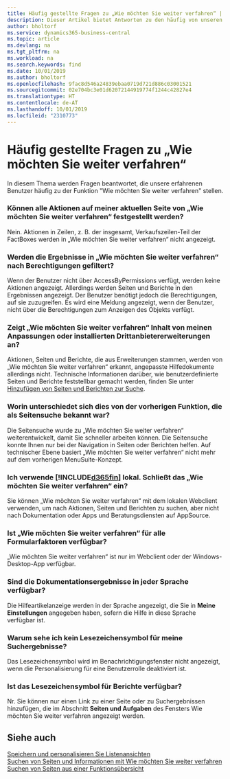 ```yaml
---
title: Häufig gestellte Fragen zu „Wie möchten Sie weiter verfahren“ | Microsoft Docs
description: Dieser Artikel bietet Antworten zu den häufig von unseren Partner und Debitoren über „Wie möchten Sie weiter verfahren“ gestellten Fragen.
author: bholtorf
ms.service: dynamics365-business-central
ms.topic: article
ms.devlang: na
ms.tgt_pltfrm: na
ms.workload: na
ms.search.keywords: find
ms.date: 10/01/2019
ms.author: bholtorf
ms.openlocfilehash: 9fac8d546a24839ebaa0719d721d886c03001521
ms.sourcegitcommit: 02e704bc3e01d62072144919774f1244c42827e4
ms.translationtype: HT
ms.contentlocale: de-AT
ms.lasthandoff: 10/01/2019
ms.locfileid: "2310773"
---
```

# <a name="tell-me-faq"></a>Häufig gestellte Fragen zu „Wie möchten Sie weiter verfahren“
In diesem Thema werden Fragen beantwortet, die unsere erfahrenen Benutzer häufig zu der Funktion "Wie möchten Sie weiter verfahren" stellen.

### <a name="are-all-actions-from-my-current-page-discoverable-in-tell-me"></a>Können alle Aktionen auf meiner aktuellen Seite von „Wie möchten Sie weiter verfahren“ festgestellt werden?
Nein. Aktionen in Zeilen, z. B. der insgesamt, Verkaufszeilen-Teil der FactBoxes werden in „Wie möchten Sie weiter verfahren“ nicht angezeigt.

### <a name="are-the-results-in-tell-me-filtered-by-permissions"></a>Werden die Ergebnisse in „Wie möchten Sie weiter verfahren“ nach Berechtigungen gefiltert?
Wenn der Benutzer nicht über AccessByPermissions verfügt, werden keine Aktionen angezeigt. Allerdings werden Seiten und Berichte in den Ergebnissen angezeigt. Der Benutzer benötigt jedoch die Berechtigungen, auf sie zuzugreifen. Es wird eine Meldung angezeigt, wenn der Benutzer, nicht über die Berechtigungen zum Anzeigen des Objekts verfügt.

### <a name="does-tell-me-display-content-from-my-customizations-or-installed-third-party-extensions"></a>Zeigt „Wie möchten Sie weiter verfahren“ Inhalt von meinen Anpassungen oder installierten Drittanbietererweiterungen an?
Aktionen, Seiten und Berichte, die aus Erweiterungen stammen, werden von „Wie möchten Sie weiter verfahren“ erkannt, angepasste Hilfedokumente allerdings nicht. Technische Informationen darüber, wie benutzerdefinierte Seiten und Berichte feststellbar gemacht werden, finden Sie unter [Hinzufügen von Seiten und Berichten zur Suche](/dynamics365/business-central/dev-itpro/developer/devenv-al-menusuite-functionality).

### <a name="what-makes-this-different-from-what-was-previously-known-as-page-search"></a>Worin unterschiedet sich dies von der vorherigen Funktion, die als Seitensuche bekannt war?
Die Seitensuche wurde zu „Wie möchten Sie weiter verfahren“ weiterentwickelt, damit Sie schneller arbeiten können. Die Seitensuche konnte Ihnen nur bei der Navigation in Seiten oder Berichten helfen. Auf technischer Ebene basiert „Wie möchten Sie weiter verfahren“ nicht mehr auf dem vorherigen MenuSuite-Konzept.

### <a name="i-use-on-premises-included365finincludesd365fin_mdmd-does-that-include-tell-me"></a>Ich verwende [!INCLUDE[d365fin](includes/d365fin_md.md)] lokal. Schließt das „Wie möchten Sie weiter verfahren“ ein?
Sie können „Wie möchten Sie weiter verfahren“ mit dem lokalen Webclient verwenden, um nach Aktionen, Seiten und Berichten zu suchen, aber nicht nach Dokumentation oder Apps und Beratungsdiensten auf AppSource.

### <a name="is-tell-me-available-for-all-form-factors"></a>Ist „Wie möchten Sie weiter verfahren“ für alle Formularfaktoren verfügbar?
„Wie möchten Sie weiter verfahren“ ist nur im Webclient oder der Windows-Desktop-App verfügbar.

### <a name="are-the-documentation-results-available-in-any-language"></a>Sind die Dokumentationsergebnisse in jeder Sprache verfügbar?
Die Hilfeartikelanzeige werden in der Sprache angezeigt, die Sie in **Meine Einstellungen** angegeben haben, sofern die Hilfe in diese Sprache verfügbar ist.

### <a name="why-dont-i-see-a-bookmark-icon-for-my-search-results"></a>Warum sehe ich kein Lesezeichensymbol für meine Suchergebnisse?
Das Lesezeichensymbol wird im Benachrichtigungsfenster nicht angezeigt, wenn die Personalisierung für eine Benutzerrolle deaktiviert ist.

### <a name="is-the-bookmark-icon-available-for-reports"></a>Ist das Lesezeichensymbol für Berichte verfügbar?
Nr. Sie können nur einen Link zu einer Seite oder zu Suchergebnissen hinzufügen, die im Abschnitt **Seiten und Aufgaben** des Fensters Wie möchten Sie weiter verfahren angezeigt werden.


## <a name="see-also"></a>Siehe auch  
[Speichern und personalisieren Sie Listenansichten](ui-views.md)  
[Suchen von Seiten und Informationen mit Wie möchten Sie weiter verfahren](ui-search.md)  
[Suchen von Seiten aus einer Funktionsübersicht](ui-role-explorer.md)
